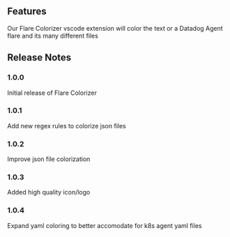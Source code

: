 ## Features
Our Flare Colorizer vscode extension will color the text or a Datadog Agent flare and its many different files

## Release Notes
### 1.0.0
Initial release of Flare Colorizer

### 1.0.1
Add new regex rules to colorize json files

### 1.0.2
Improve json file colorization

### 1.0.3
Added high quality icon/logo

### 1.0.4
Expand yaml coloring to better accomodate for k8s agent yaml files